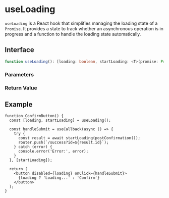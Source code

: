 # useLoading

`useLoading` is a React hook that simplifies managing the loading state of a `Promise`. It provides a state to track whether an asynchronous operation is in progress and a function to handle the loading state automatically.

## Interface

```ts
function useLoading(): [loading: boolean, startLoading: <T>(promise: Promise<T>) => Promise<T>];
```

### Parameters

### Return Value

<Interface
  name=""
  type="[loading: boolean, startLoading: <T>(promise: Promise<T>) => Promise<T>]"
  description="tuple containing:"
  :nested="[
    {
      name: 'loading',
      type: 'boolean',
      description:
        'Represents the current loading state. <br />  : The initial value is <code>false</code>. <br />  : It is set to <code>true</code> when an asynchronous task is in progress.',
    },
    {
      name: 'startLoading',
      type: '<T>(promise: Promise<T>) => Promise<T>',
      description:
        'A function that executes asynchronous tasks while managing the loading state. <br />  : This function takes a <code>Promise</code> as an argument and automatically resets the <code>isLoading</code> state to <code>false</code> when the <code>Promise</code> completes.',
    },
  ]"
/>

## Example

```tsx
function ConfirmButton() {
  const [loading, startLoading] = useLoading();

  const handleSubmit = useCallback(async () => {
    try {
      const result = await startLoading(postConfirmation());
      router.push(`/success?id=${result.id}`);
    } catch (error) {
      console.error('Error:', error);
    }
  }, [startLoading]);

  return (
    <button disabled={loading} onClick={handleSubmit}>
      {loading ? 'Loading...' : 'Confirm'}
    </button>
  );
}
```

